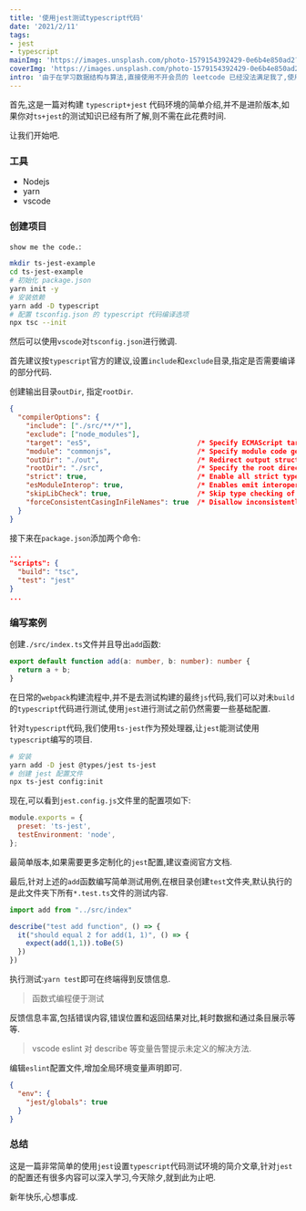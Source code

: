 ```yaml
---
title: '使用jest测试typescript代码'
date: '2021/2/11'
tags:
- jest
- typescript
mainImg: 'https://images.unsplash.com/photo-1579154392429-0e6b4e850ad2?crop=entropy&cs=tinysrgb&fit=max&fm=jpg&ixid=MXwxNjUyNjZ8MHwxfHJhbmRvbXx8fHx8fHx8&ixlib=rb-1.2.1&q=80&w=1080'
coverImg: 'https://images.unsplash.com/photo-1579154392429-0e6b4e850ad2?crop=entropy&cs=tinysrgb&fit=max&fm=jpg&ixid=MXwxNjUyNjZ8MHwxfHJhbmRvbXx8fHx8fHx8&ixlib=rb-1.2.1&q=80&w=400'
intro: '由于在学习数据结构与算法,直接使用不开会员的 leetcode 已经没法满足我了,使用 JavaScript 代码进行编码似乎不如使用 typescript 更好,于是转用 typescript,并且此时需要一个测试框架对象代码进行测试,以此印证算法是否可行.于是我选择了 Jest.'
---
```


首先,这是一篇对构建 `typescript+jest` 代码环境的简单介绍,并不是进阶版本,如果你对`ts+jest`的测试知识已经有所了解,则不需在此花费时间.

让我们开始吧.

### 工具

- Nodejs
- yarn
- vscode

### 创建项目

`show me the code.`:

```bash
mkdir ts-jest-example
cd ts-jest-example
# 初始化 package.json
yarn init -y
# 安装依赖
yarn add -D typescript
# 配置 tsconfig.json 的 typescript 代码编译选项
npx tsc --init
```

然后可以使用`vscode`对`tsconfig.json`进行微调.

首先建议按`typescript`官方的建议,设置`include`和`exclude`目录,指定是否需要编译的部分代码.

创建输出目录`outDir`, 指定`rootDir`.

```json
{
  "compilerOptions": {
    "include": ["./src/**/*"],
    "exclude": ["node_modules"],
    "target": "es5",                          /* Specify ECMAScript target version: 'ES3' (default), 'ES5', 'ES2015', 'ES2016', 'ES2017', 'ES2018', 'ES2019', 'ES2020', or 'ESNEXT'. */
    "module": "commonjs",                     /* Specify module code generation: 'none', 'commonjs', 'amd', 'system', 'umd', 'es2015', 'es2020', or 'ESNext'. */
    "outDir": "./out",                        /* Redirect output structure to the directory. */
    "rootDir": "./src",                       /* Specify the root directory of input files. Use to control the output directory structure with --outDir. */
    "strict": true,                           /* Enable all strict type-checking options. */
    "esModuleInterop": true,                  /* Enables emit interoperability between CommonJS and ES Modules via creation of namespace objects for all imports. Implies 'allowSyntheticDefaultImports'. */
    "skipLibCheck": true,                     /* Skip type checking of declaration files. */
    "forceConsistentCasingInFileNames": true  /* Disallow inconsistently-cased references to the same file. */
  }
}
```

接下来在`package.json`添加两个命令:

```json
...
"scripts": {
  "build": "tsc",
  "test": "jest"
}
...
```

### 编写案例

创建`./src/index.ts`文件并且导出`add`函数:

```typescript
export default function add(a: number, b: number): number {
  return a + b;
}
```

在日常的`webpack`构建流程中,并不是去测试构建的最终`js`代码,我们可以对未`build`的`typescript`代码进行测试,使用`jest`进行测试之前仍然需要一些基础配置.

针对`typescript`代码,我们使用`ts-jest`作为预处理器,让`jest`能测试使用`typescript`编写的项目.

```bash
# 安装
yarn add -D jest @types/jest ts-jest
# 创建 jest 配置文件
npx ts-jest config:init
```

现在,可以看到`jest.config.js`文件里的配置项如下:

```js
module.exports = {
  preset: 'ts-jest',
  testEnvironment: 'node',
};
```

最简单版本,如果需要更多定制化的`jest`配置,建议查阅官方文档.

最后,针对上述的`add`函数编写简单测试用例,在根目录创建`test`文件夹,默认执行的是此文件夹下所有`*.test.ts`文件的测试内容.

```typescript
import add from "../src/index"

describe("test add function", () => {
  it("should equal 2 for add(1, 1)", () => {
    expect(add(1,1)).toBe(5)
  })
})
```

执行测试:`yarn test`即可在终端得到反馈信息.

> 函数式编程便于测试

反馈信息丰富,包括错误内容,错误位置和返回结果对比,耗时数据和通过条目展示等等.

> vscode eslint 对 describe 等变量告警提示未定义的解决方法.

编辑`eslint`配置文件,增加全局环境变量声明即可.

```json
{
  "env": {
    "jest/globals": true
  }
}
```



### 总结

这是一篇非常简单的使用`jest`设置`typescript`代码测试环境的简介文章,针对`jest `的配置还有很多内容可以深入学习,今天除夕,就到此为止吧.

新年快乐,心想事成.